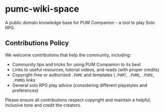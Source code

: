 # pumc-wiki-space
A public domain knowledge base for PUM Companion - a tool to play Solo RPG

## Contributions Policy
We welcome contributions that help the community, including:

- Community tips and tricks for using PUM Companion to its best
- Links to useful resources, tutorial videos, and reads (with proper credits)
- Copyright-free or authorized `.PUMC` and templates (`.PUMT`, `.PUME`, `.PUMI`, `.PUMD`) links
- General solo RPG play advice (considering different playstyles and preferences)

Please ensure all contributions respect copyright and maintain a helpful, inclusive tone and credit the creators.
